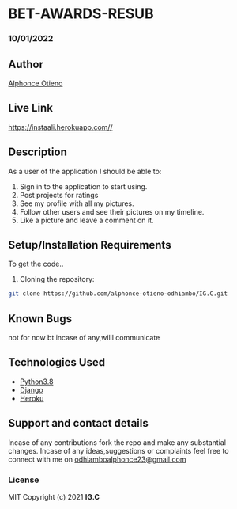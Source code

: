 # BET-AWARDS-RESUB
### 10/01/2022
## Author
[Alphonce Otieno](https://github.com/alphonce-otieno-odhiambo)

## Live Link
https://instaali.herokuapp.com//

## Description
As a user of the application I should be able to:
1. Sign in to the application to start using.
2. Post projects for ratings
3. See my profile with all my pictures.
4. Follow other users and see their pictures on my timeline.
5. Like a picture and leave a comment on it.

## Setup/Installation Requirements
To get the code..
1. Cloning the repository:
  ```bash
  git clone https://github.com/alphonce-otieno-odhiambo/IG.C.git
  ```

## Known Bugs
not for now bt incase of any,willl communicate
## Technologies Used
* [Python3.8](https://www.python.org/)
* [Django](http://django.pocoo.org/)
* [Heroku](https://heroku.com)
## Support and contact details
Incase of any contributions fork the repo and make any substantial changes.
Incase of any ideas,suggestions or complaints feel free to connect with me on odhiamboalphonce23@gmail.com

### License
MIT
Copyright (c) 2021 **IG.C**